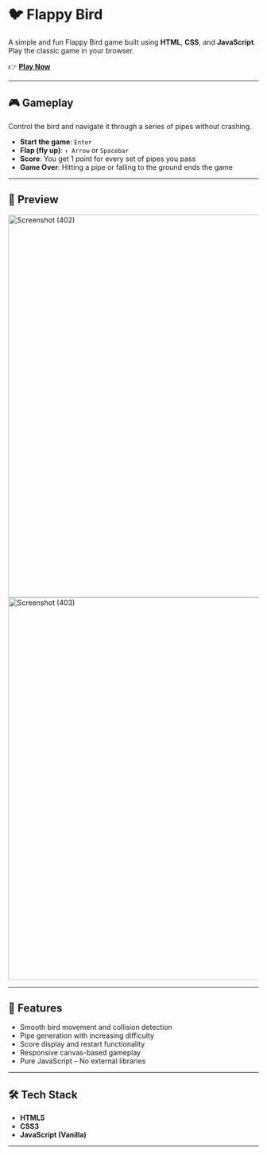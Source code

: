 # 🐦 Flappy Bird 

A simple and fun Flappy Bird game built using **HTML**, **CSS**, and **JavaScript**. Play the classic game in your browser.

👉 **[Play Now](https://divija-arora.github.io/Flappy-Bird/)**

---

## 🎮 Gameplay

Control the bird and navigate it through a series of pipes without crashing.

- **Start the game**: `Enter`
- **Flap (fly up)**: `↑ Arrow` or `Spacebar`
- **Score**: You get 1 point for every set of pipes you pass
- **Game Over**: Hitting a pipe or falling to the ground ends the game

---

## 📸 Preview

<img width="1366" height="768" alt="Screenshot (402)" src="https://github.com/user-attachments/assets/c97a931b-16e1-4e0a-9497-8bde60eb12b2" />





<img width="1366" height="768" alt="Screenshot (403)" src="https://github.com/user-attachments/assets/af087365-a2b8-4cc4-bbb8-e36b83a97eb3" />



---

## 🚀 Features

- Smooth bird movement and collision detection
- Pipe generation with increasing difficulty
- Score display and restart functionality
- Responsive canvas-based gameplay
- Pure JavaScript – No external libraries

---

## 🛠️ Tech Stack

- **HTML5**
- **CSS3**
- **JavaScript (Vanilla)**

---
